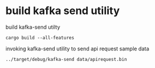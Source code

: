 # build kafka send utility

build kafka-send utilty

```cargo build --all-features```

invoking kafka-send utility to send api request sample data

```../target/debug/kafka-send data/apirequest.bin```